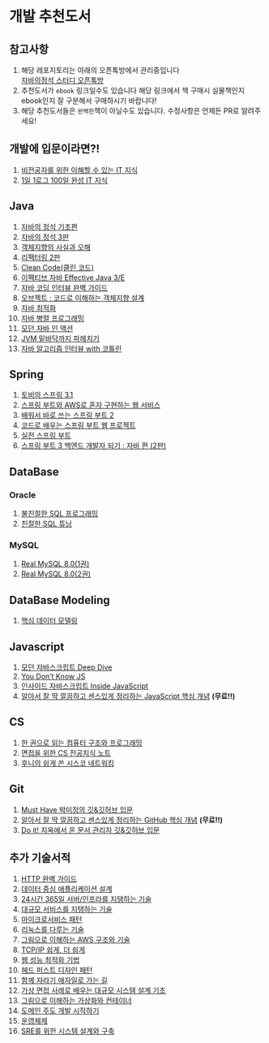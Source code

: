 # 개발 추천도서

## 참고사항

1. 해당 레포지토리는 아래의 오픈톡방에서 관리중입니다<br>
[자바의정석 스터디 오픈톡방](https://open.kakao.com/o/gOqR1NJe)<br>
2. 추천도서가 `ebook` 링크일수도 있습니다 해당 링크에서 책 구매시 실물책인지 ebook인지 잘 구분해서 구매하시기 바랍니다!
3. 해당 추천도서들은 `완벽한`책이 아닐수도 있습니다. 수정사항은 언제든 PR로 알려주세요!

## 개발에 입문이라면?!
1. <a href="http://www.yes24.com/product/goods/91165789" target="_blank">비전공자를 위한 이해할 수 있는 IT 지식</a>
2. <a href="http://www.yes24.com/Product/Goods/105803863" target="_blank">1일 1로그 100일 완성 IT 지식</a>

## Java
1. <a href="http://www.yes24.com/Product/Goods/85632276" target="_blank">자바의 정석 기초편</a>
2. <a href="http://www.yes24.com/Product/Goods/24259565" target="_blank">자바의 정석 3판</a>
3. <a href="http://www.yes24.com/Product/Goods/102912324" target="_blank">객체지향의 사실과 오해</a>
4. <a href="http://www.yes24.com/product/goods/90428435" target="_blank">리팩터링 2판</a>
5. <a href="http://www.yes24.com/Product/Goods/91737015" target="_blank">Clean Code(클린 코드)</a>
6. <a href="http://www.yes24.com/Product/Goods/90870798" target="_blank">이펙티브 자바 Effective Java 3/E</a>
7. <a href="http://www.yes24.com/Product/Goods/111393077" target="_blank">자바 코딩 인터뷰 완벽 가이드</a>
8. <a href="http://www.yes24.com/Product/Goods/74219491" target="_blank">오브젝트 : 코드로 이해하는 객체지향 설계</a>
9. <a href="http://www.yes24.com/Product/Goods/72161685" target="_blank">자바 최적화</a>
10. <a href="http://www.yes24.com/Product/Goods/3015162" target="_blank">자바 병렬 프로그래밍</a>
11. <a href="http://www.yes24.com/Product/Goods/77125987" target="_blank">모던 자바 인 액션</a>
12. <a href="https://www.yes24.com/Product/Goods/126114513" target="_blank">JVM 밑바닥까지 파헤치기</a>
13. <a href="https://www.yes24.com/Product/Goods/122445610" target="_blank">자바 알고리즘 인터뷰 with 코틀린</a>

## Spring
1. <a href="http://www.yes24.com/Product/Goods/7516911" target="_blank">토비의 스프링 3.1</a>
2. <a href="http://www.yes24.com/Product/Goods/83849117" target="_blank">스프링 부트와 AWS로 혼자 구현하는 웹 서비스</a>
3. <a href="http://www.yes24.com/Product/Goods/89903855" target="_blank">배워서 바로 쓰는 스프링 부트 2</a>
4. <a href="http://www.yes24.com/Product/Goods/96051853" target="_blank">코드로 배우는 스프링 부트 웹 프로젝트</a>
5. <a href="https://www.yes24.com/Product/Goods/122002340" target="_blank">실전 스프링 부트</a>
6. <a href="https://www.yes24.com/Product/Goods/125668284" target="_blank">스프링 부트 3 백엔드 개발자 되기 : 자바 편 (2판)</a>

## DataBase
### Oracle
1. <a href="http://www.yes24.com/Product/Goods/64391533" target="_blank">불친절한 SQL 프로그래밍</a>
2. <a href="http://www.yes24.com/Product/Goods/61254539" target="_blank">친절한 SQL 튜닝</a>
### MySQL
1. <a href="http://www.yes24.com/Product/Goods/105536167" target="_blank">Real MySQL 8.0(1권)</a>
2. <a href="http://www.yes24.com/Product/Goods/105536168" target="_blank">Real MySQL 8.0(2권)</a>

## DataBase Modeling
1. <a href="http://www.yes24.com/Product/Goods/89872186" target="_blank">핵심 데이터 모델링</a>

## Javascript
1. <a href="http://www.yes24.com/Product/Goods/92742567" target="_blank">모던 자바스크립트 Deep Dive</a>
2. <a href="http://www.yes24.com/Product/Goods/44132601" target="_blank">You Don’t Know JS</a>
3. <a href="http://www.yes24.com/Product/Goods/11781589" target="_blank">인사이드 자바스크립트 Inside JavaScript</a>
4. <a href="https://ridibooks.com/books/2773000055" target="_blank">알아서 잘 딱 깔끔하고 센스있게 정리하는 JavaScript 핵심 개념</a> **(무료!!)**

## CS
1. <a href="http://www.yes24.com/product/goods/102266032" target="_blank">한 권으로 읽는 컴퓨터 구조와 프로그래밍</a>
2. <a href="http://www.yes24.com/Product/Goods/109317449" target="_blank">면접을 위한 CS 전공지식 노트</a>
3. <a href="http://www.yes24.com/Product/Goods/89520426" target="_blank">후니의 쉽게 쓴 시스코 네트워킹</a>

## Git
1. <a href="http://www.yes24.com/Product/Goods/103525595" target="_blank">Must Have 박미정의 깃&깃허브 입문</a>
2. <a href="https://ridibooks.com/books/2773000054" target="_blank">알아서 잘 딱 깔끔하고 센스있게 정리하는 GitHub 핵심 개념</a> **(무료!!)**
3. <a href="http://www.yes24.com/Product/Goods/84803146" target="_blank">Do it! 지옥에서 온 문서 관리자 깃&깃허브 입문</a>

## 추가 기술서적
1. <a href="http://www.yes24.com/product/goods/109316072" target="_blank">HTTP 완벽 가이드</a>
2. <a href="http://www.yes24.com/product/goods/112033924" target="_blank">데이터 중심 애플리케이션 설계</a>
3. <a href="http://www.yes24.com/product/goods/3377489" target="_blank">24시간 365일 서버/인프라를 지탱하는 기술</a>
4. <a href="http://www.yes24.com/Product/Goods/4667932" target="_blank">대규모 서비스를 지탱하는 기술</a>
5. <a href="http://www.yes24.com/Product/Goods/86542732" target="_blank">마이크로서비스 패턴</a>
6. <a href="http://www.yes24.com/Product/Goods/105803435" target="_blank">리눅스를 다루는 기술</a>
7. <a href="http://www.yes24.com/Product/Goods/102368122" target="_blank">그림으로 이해하는 AWS 구조와 기술</a>
8. <a href="http://www.yes24.com/Product/Goods/32203210" target="_blank">TCP/IP 쉽게, 더 쉽게</a>
9. <a href="http://www.yes24.com/Product/Goods/96262886" target="_blank">웹 성능 최적화 기법</a>
10. <a href="http://www.yes24.com/Product/Goods/108192370" target="_blank">헤드 퍼스트 디자인 패턴</a>
11. <a href="http://www.yes24.com/Product/Goods/67350256" target="_blank">함께 자라기 애자일로 가는 길</a>
12. <a href="http://www.yes24.com/Product/Goods/103413340" target="_blank">가상 면접 사례로 배우는 대규모 시스템 설계 기초</a>
13. <a href="http://www.yes24.com/Product/Goods/115457586" target="_blank">그림으로 이해하는 가상화와 컨테이너</a>
14. <a href="http://www.yes24.com/Product/Goods/108791897" target="_blank">도메인 주도 개발 시작하기</a>
15. <a href="http://www.yes24.com/Product/Goods/89496122" target="_blank">운영체제</a>
16. <a href="https://www.yes24.com/Product/Goods/105804670" target="_blank">SRE를 위한 시스템 설계와 구축</a>
